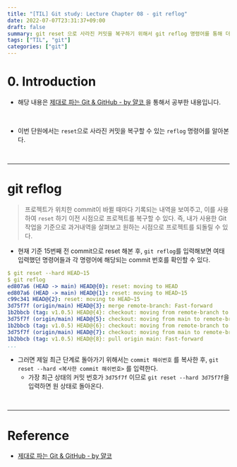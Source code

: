 ```yaml
---
title: "[TIL] Git study: Lecture Chapter 08 - git reflog"
date: 2022-07-07T23:31:37+09:00
draft: false
summary: git reset 으로 사라진 커밋을 복구하기 위해서 git reflog 명령어를 통해 더 자세한 commit 번호를 확인 후, git reset --hard 명령어를 통해서 사라진 커밋을 복구해본다.
tags: ["TIL", "git"]
categories: ["git"]
---
```


# 0. Introduction

- 해당 내용은 [제대로 파는 Git & GitHub - by 얄코 ](https://www.inflearn.com/course/%EC%A0%9C%EB%8C%80%EB%A1%9C-%ED%8C%8C%EB%8A%94-%EA%B9%83/dashboard)을 통해서 공부한 내용입니다.

<br>

- 이번 단원에서는 `reset`으로 사라진 커밋을 복구할 수 있는 `reflog` 명령어를 알아본다.

<br>

---

# git reflog

> 프로젝트가 위치한 commit이 바뀔 때마다 기록되는 내역을 보여주고, 이를 사용하여 `reset` 하기 이전 시점으로 프로젝트를 복구할 수 있다. 즉, 내가 사용한 Git 작업을 기준으로 과거내역을 살펴보고 원하는 시점으로 프로젝트를 되돌릴 수 있다.

- 현재 기준 15번째 전 commit으로 reset 해본 후, `git reflog`를 입력해보면 여태 입력했던 명령어들과 각 명령어에 해당되는 commit 번호를 확인할 수 있다.

```yml
$ git reset --hard HEAD~15
$ git reflog
ed807a6 (HEAD -> main) HEAD@{0}: reset: moving to HEAD
ed807a6 (HEAD -> main) HEAD@{1}: reset: moving to HEAD~15
c99c341 HEAD@{2}: reset: moving to HEAD~15
3d75f7f (origin/main) HEAD@{3}: merge remote-branch: Fast-forward
1b2bbcb (tag: v1.0.5) HEAD@{4}: checkout: moving from remote-branch to main
3d75f7f (origin/main) HEAD@{5}: checkout: moving from main to remote-branch
1b2bbcb (tag: v1.0.5) HEAD@{6}: checkout: moving from remote-branch to main
3d75f7f (origin/main) HEAD@{7}: checkout: moving from main to remote-branch
1b2bbcb (tag: v1.0.5) HEAD@{8}: pull origin main: Fast-forward
...
```

- 그러면 제일 최근 단계로 돌아가기 위해서는 `commit 해쉬번호`
  를 복사한 후, `git reset --hard <복사한 commit 해쉬번호>` 를 입력한다.
  - 가장 최근 상태의 커밋 번호가 `3d75f7f` 이므로 `git reset --hard 3d75f7f`을 입력하면 원 상태로 돌아온다.

<br>

---

# Reference

- [제대로 파는 Git & GitHub - by 얄코](https://www.inflearn.com/course/%EC%A0%9C%EB%8C%80%EB%A1%9C-%ED%8C%8C%EB%8A%94-%EA%B9%83/dashboard)
